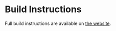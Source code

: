 # Build Instructions

Full build instructions are available on [the website](https://prismlauncher.org/wiki/development/build-instructions/).
